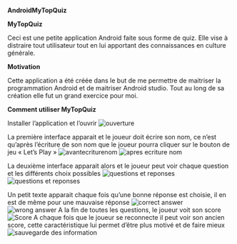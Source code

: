  **AndroidMyTopQuiz** 

**MyTopQuiz**

Ceci est une petite application Android faite sous forme de quiz. Elle vise à distraire tout utilisateur tout en lui apportant des connaissances en culture générale.

 **Motivation**

Cette application a été créée dans le but de me permettre de maitriser la programmation Android et de maitriser Android studio. Tout au long de sa création elle fut un grand exercice pour moi.

**Comment utiliser MyTopQuiz**

Installer l’application et l’ouvrir 
![ouverture](C:/Users/melam/OneDrive/Images/ouverture)

La première interface apparait et le joueur doit écrire son nom, ce n’est qu’après l’écriture de son nom que le joueur pourra cliquer sur le bouton de jeu « Let’s Play »
![avantecriturenom](C:/Users/melam/OneDrive/Images/antecrirenom)
![apres ecriture nom](C:/Users/melam/OneDrive/Images/apresecriturenom)

La deuxième interface apparait alors et le joueur peut voir chaque question et les différents choix possibles 
![questions et reponses ](C:/Users/melam/OneDrive/Images/questionreponses)
![questions et reponses ](C:/Users/melam/OneDrive/Images/question2reponse)


Un petit texte apparait chaque fois qu’une bonne réponse est choisie, il en est de même pour une mauvaise réponse 
![correct answer](C:/Users/melam/OneDrive/Images/correct)
![wrong answer](C:/Users/melam/OneDrive/Images/wrong)
A la fin de toutes les questions, le joueur voit son score
![Score](C:/Users/melam/OneDrive/Images/johhn)
A chaque fois que le joueur se reconnecte il peut voir son ancien score, cette caractéristique lui permet d’être plus motivé et de faire mieux 
![sauvegarde des information](C:/Users/melam/OneDrive/Images/johhhn3)




